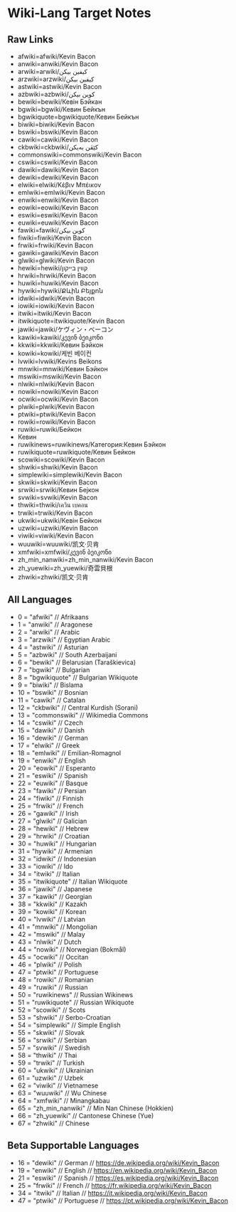 # Wiki-Lang Target Notes

## Raw Links 
- afwiki=afwiki/Kevin Bacon
- anwiki=anwiki/Kevin Bacon
- arwiki=arwiki/كيفين بيكن
- arzwiki=arzwiki/كيفين بيكن
- astwiki=astwiki/Kevin Bacon
- azbwiki=azbwiki/کوین بیکن
- bewiki=bewiki/Кевін Бэйкан
- bgwiki=bgwiki/Кевин Бейкън
- bgwikiquote=bgwikiquote/Кевин Бейкън
- biwiki=biwiki/Kevin Bacon
- bswiki=bswiki/Kevin Bacon
- cawiki=cawiki/Kevin Bacon
- ckbwiki=ckbwiki/کێڤن بەیکن
- commonswiki=commonswiki/Kevin Bacon
- cswiki=cswiki/Kevin Bacon
- dawiki=dawiki/Kevin Bacon
- dewiki=dewiki/Kevin Bacon
- elwiki=elwiki/Κέβιν Μπέικον
- emlwiki=emlwiki/Kevin Bacon
- enwiki=enwiki/Kevin Bacon
- eowiki=eowiki/Kevin Bacon
- eswiki=eswiki/Kevin Bacon
- euwiki=euwiki/Kevin Bacon
- fawiki=fawiki/کوین بیکن
- fiwiki=fiwiki/Kevin Bacon
- frwiki=frwiki/Kevin Bacon
- gawiki=gawiki/Kevin Bacon
- glwiki=glwiki/Kevin Bacon
- hewiki=hewiki/קווין בייקון
- hrwiki=hrwiki/Kevin Bacon
- huwiki=huwiki/Kevin Bacon
- hywiki=hywiki/Քևին Բեյքոն
- idwiki=idwiki/Kevin Bacon
- iowiki=iowiki/Kevin Bacon
- itwiki=itwiki/Kevin Bacon
- itwikiquote=itwikiquote/Kevin Bacon
- jawiki=jawiki/ケヴィン・ベーコン
- kawiki=kawiki/კევინ ბეიკონი
- kkwiki=kkwiki/Кевин Бэйкон
- kowiki=kowiki/케빈 베이컨
- lvwiki=lvwiki/Kevins Beikons
- mnwiki=mnwiki/Кевин Бэйкон
- mswiki=mswiki/Kevin Bacon
- nlwiki=nlwiki/Kevin Bacon
- nowiki=nowiki/Kevin Bacon
- ocwiki=ocwiki/Kevin Bacon
- plwiki=plwiki/Kevin Bacon
- ptwiki=ptwiki/Kevin Bacon
- rowiki=rowiki/Kevin Bacon
- ruwiki=ruwiki/Бейкон
- Кевин
- ruwikinews=ruwikinews/Категория:Кевин Бэйкон
- ruwikiquote=ruwikiquote/Кевин Бейкон
- scowiki=scowiki/Kevin Bacon
- shwiki=shwiki/Kevin Bacon
- simplewiki=simplewiki/Kevin Bacon
- skwiki=skwiki/Kevin Bacon
- srwiki=srwiki/Кевин Бејкон
- svwiki=svwiki/Kevin Bacon
- thwiki=thwiki/เควิน เบคอน
- trwiki=trwiki/Kevin Bacon
- ukwiki=ukwiki/Кевін Бейкон
- uzwiki=uzwiki/Kevin Bacon
- viwiki=viwiki/Kevin Bacon
- wuuwiki=wuuwiki/凯文·贝肯
- xmfwiki=xmfwiki/კევინ ბეიკონი
- zh_min_nanwiki=zh_min_nanwiki/Kevin Bacon
- zh_yuewiki=zh_yuewiki/奇雲貝根
- zhwiki=zhwiki/凯文·贝肯

## All Languages

- 0 = "afwiki" // Afrikaans
- 1 = "anwiki" // Aragonese
- 2 = "arwiki" // Arabic
- 3 = "arzwiki" // Egyptian Arabic
- 4 = "astwiki" // Asturian
- 5 = "azbwiki" // South Azerbaijani
- 6 = "bewiki" // Belarusian (Taraškievica)
- 7 = "bgwiki" // Bulgarian
- 8 = "bgwikiquote" // Bulgarian Wikiquote
- 9 = "biwiki" // Bislama
- 10 = "bswiki" // Bosnian
- 11 = "cawiki" // Catalan
- 12 = "ckbwiki" // Central Kurdish (Sorani)
- 13 = "commonswiki" // Wikimedia Commons
- 14 = "cswiki" // Czech
- 15 = "dawiki" // Danish
- 16 = "dewiki" // German
- 17 = "elwiki" // Greek
- 18 = "emlwiki" // Emilian-Romagnol
- 19 = "enwiki" // English
- 20 = "eowiki" // Esperanto
- 21 = "eswiki" // Spanish
- 22 = "euwiki" // Basque
- 23 = "fawiki" // Persian
- 24 = "fiwiki" // Finnish
- 25 = "frwiki" // French
- 26 = "gawiki" // Irish
- 27 = "glwiki" // Galician
- 28 = "hewiki" // Hebrew
- 29 = "hrwiki" // Croatian
- 30 = "huwiki" // Hungarian
- 31 = "hywiki" // Armenian
- 32 = "idwiki" // Indonesian
- 33 = "iowiki" // Ido
- 34 = "itwiki" // Italian
- 35 = "itwikiquote" // Italian Wikiquote
- 36 = "jawiki" // Japanese
- 37 = "kawiki" // Georgian
- 38 = "kkwiki" // Kazakh
- 39 = "kowiki" // Korean
- 40 = "lvwiki" // Latvian
- 41 = "mnwiki" // Mongolian
- 42 = "mswiki" // Malay
- 43 = "nlwiki" // Dutch
- 44 = "nowiki" // Norwegian (Bokmål)
- 45 = "ocwiki" // Occitan
- 46 = "plwiki" // Polish
- 47 = "ptwiki" // Portuguese
- 48 = "rowiki" // Romanian
- 49 = "ruwiki" // Russian
- 50 = "ruwikinews" // Russian Wikinews
- 51 = "ruwikiquote" // Russian Wikiquote
- 52 = "scowiki" // Scots
- 53 = "shwiki" // Serbo-Croatian
- 54 = "simplewiki" // Simple English
- 55 = "skwiki" // Slovak
- 56 = "srwiki" // Serbian
- 57 = "svwiki" // Swedish
- 58 = "thwiki" // Thai
- 59 = "trwiki" // Turkish
- 60 = "ukwiki" // Ukrainian
- 61 = "uzwiki" // Uzbek
- 62 = "viwiki" // Vietnamese
- 63 = "wuuwiki" // Wu Chinese
- 64 = "xmfwiki" // Minangkabau
- 65 = "zh_min_nanwiki" // Min Nan Chinese (Hokkien)
- 66 = "zh_yuewiki" // Cantonese Chinese (Yue)
- 67 = "zhwiki" // Chinese


## Beta Supportable Languages

- 16 = "dewiki" // German // https://de.wikipedia.org/wiki/Kevin_Bacon
- 19 = "enwiki" // English // https://en.wikipedia.org/wiki/Kevin_Bacon
- 21 = "eswiki" // Spanish // https://es.wikipedia.org/wiki/Kevin_Bacon
- 25 = "frwiki" // French // https://fr.wikipedia.org/wiki/Kevin_Bacon
- 34 = "itwiki" // Italian // https://it.wikipedia.org/wiki/Kevin_Bacon
- 47 = "ptwiki" // Portuguese // https://pt.wikipedia.org/wiki/Kevin_Bacon